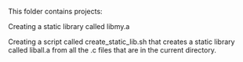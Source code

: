 This folder contains projects:

Creating a static library called libmy.a

Creating a script called create_static_lib.sh that creates a static library called liball.a from all the .c files that are in the current directory.
